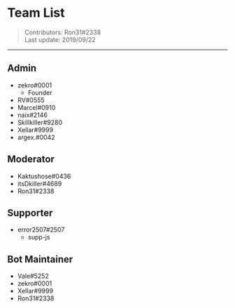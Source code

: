 # Team List
> Contributors: Ron31#2338  
> Last update:  2019/09/22

---



## Admin

- zekro#0001
  - Founder
- RV#0555
- Marcel#0910
- naix#2146
- Skillkiller#9280 
- Xellar#9999
- argex.#0042 
    
## Moderator

- Kaktushose#0436
- itsDkiller#4689
- Ron31#2338

## Supporter

- error2507#2507
  - supp-js

## Bot Maintainer
- Vale#5252
- zekro#0001
- Xellar#9999
- Ron31#2338
